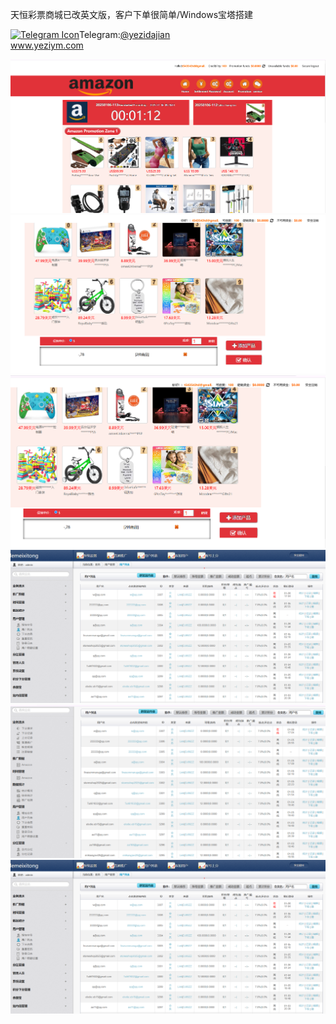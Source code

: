天恒彩票商城已改英文版，客户下单很简单/Windows宝塔搭建<p dir="auto"><a target="_blank" rel="noopener noreferrer nofollow" href="https://camo.githubusercontent.com/d614d90677fbc2e34c7c62ebc68c82379d87a57c4beaf05af65fec7ba6b72e36/68747470733a2f2f63646e2d69636f6e732d706e672e666c617469636f6e2e636f6d2f3531322f323131312f323131313634362e706e67"><img src="https://camo.githubusercontent.com/d614d90677fbc2e34c7c62ebc68c82379d87a57c4beaf05af65fec7ba6b72e36/68747470733a2f2f63646e2d69636f6e732d706e672e666c617469636f6e2e636f6d2f3531322f323131312f323131313634362e706e67" alt="Telegram Icon" style="width: 16px; max-width: 100%;" data-canonical-src="https://cdn-icons-png.flaticon.com/512/2111/2111646.png"></a>Telegram:<a href="https://t.me/yezidajian" rel="nofollow">@yezidajian</a><br><a href="https://www.yeziym.com/">www.yeziym.com</a></p><img src="https://github.com/yeziym/tianhengcaipiaoshangcheng_IA/blob/main/Sj8Lv.png"><img src="https://github.com/yeziym/tianhengcaipiaoshangcheng_IA/blob/main/ip5UC.png"><img src="https://github.com/yeziym/tianhengcaipiaoshangcheng_IA/blob/main/E8drQ.png"><img src="https://github.com/yeziym/tianhengcaipiaoshangcheng_IA/blob/main/drEYm.png"><img src="https://github.com/yeziym/tianhengcaipiaoshangcheng_IA/blob/main/7iUmP.png"><img src="https://github.com/yeziym/tianhengcaipiaoshangcheng_IA/blob/main/wEBnj.png">